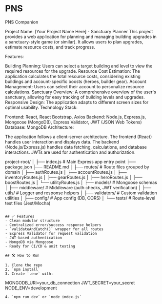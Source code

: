 # PNS
PNS Companion 

Project Name: [Your Project Name Here] - Sanctuary Planner
This project provides a web application for planning and managing building upgrades in a sanctuary-style game (or similar). It allows users to plan upgrades, estimate resource costs, and track progress.

Features:

Building Planning: Users can select a target building and level to view the required resources for the upgrade.
Resource Cost Estimation: The application calculates the total resource costs, considering existing buildings and account-specific boosts (heroes, builder gear).
Account Management: Users can select their account to personalize resource calculations.
Sanctuary Overview: A comprehensive overview of the user's sanctuary, allowing for easy tracking of building levels and upgrades.
Responsive Design: The application adapts to different screen sizes for optimal usability.
Technology Stack:

Frontend: React, React Bootstrap, Axios
Backend: Node.js, Express.js, Mongoose (MongoDB), Express Validator, JWT (JSON Web Tokens)
Database: MongoDB
Architecture:

The application follows a client-server architecture. The frontend (React) handles user interaction and displays data. The backend (Node.js/Express.js) handles data fetching, calculations, and database interactions. JWTs are used for authentication and authorization.

project-root/
│
├── index.js                  # Main Express app entry point
├── package.json
├── README.md
│
├── routes/                  # Route files grouped by domain
│   ├── authRoutes.js
│   ├── accountRoutes.js
│   ├── inventoryRoutes.js
│   ├── gearRoutes.js
│   ├── heroRoutes.js
│   ├── boostRoutes.js
│   └── utilityRoutes.js
│
├── models/                 # Mongoose schemas
│
├── middleware/             # Middleware (auth checks, JWT verification)
│
├── utils/                  # Logger and response helpers
│
├── validators/             # Custom validation utilities
│
├── config/                 # App config (DB, CORS)
│
└── tests/                  # Route-level test files (Jest/Mocha)
```

## ✅ Features
- Clean modular structure
- Centralized error/success response helpers
- `validateAndCatch()` wrapper for all routes
- Express Validator for request validation
- JWT-based authentication
- MongoDB via Mongoose
- Ready for CI/CD & unit testing

## 🛠 How to Run

1. Clone the repo
2. `npm install`
3. Create `.env` with:
   ```
   MONGODB_URI=your_db_connection
   JWT_SECRET=your_secret
   NODE_ENV=development
   ```
4. `npm run dev` or `node index.js`
